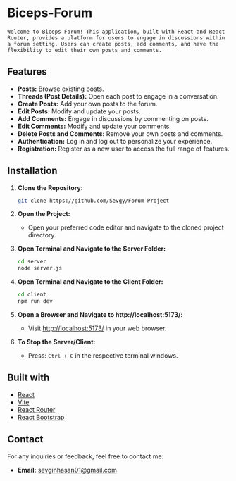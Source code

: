 # Biceps-Forum
    Welcome to Biceps Forum! This application, built with React and React Router, provides a platform for users to engage in discussions within a forum setting. Users can create posts, add comments, and have the flexibility to edit their own posts and comments.

## Features

- **Posts:** Browse existing posts.
- **Threads (Post Details):** Open each post to engage in a conversation.
- **Create Posts:** Add your own posts to the forum.
- **Edit Posts:** Modify and update your posts.
- **Add Comments:** Engage in discussions by commenting on posts.
- **Edit Comments:** Modify and update your comments.
- **Delete Posts and Comments:** Remove your own posts and comments.
- **Authentication:** Log in and log out to personalize your experience.
- **Registration:** Register as a new user to access the full range of features.

## Installation

1. **Clone the Repository:**
    ```bash
    git clone https://github.com/Sevgy/Forum-Project
    ```

2. **Open the Project:**
    - Open your preferred code editor and navigate to the cloned project directory.

3. **Open Terminal and Navigate to the Server Folder:**
    ```bash
    cd server
    node server.js
    ```

4. **Open Terminal and Navigate to the Client Folder:**
    ```bash
    cd client
    npm run dev
    ```

5. **Open a Browser and Navigate to http://localhost:5173/:**
    - Visit [http://localhost:5173/](http://localhost:5173/) in your web browser.

6. **To Stop the Server/Client:**
    - Press: `Ctrl + C` in the respective terminal windows.

## Built with

- [React](https://reactjs.org/)
- [Vite](https://vitejs.dev/)
- [React Router](https://reactrouter.com/)
- [React Bootstrap](https://react-bootstrap.github.io/)

## Contact

For any inquiries or feedback, feel free to contact me:

- **Email:** [sevginhasan01@gmail.com](mailto:sevginhasan01@gmail.com)
